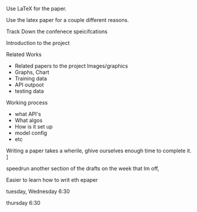


Use LaTeX for the paper.


Use the latex paper for a couple different reasons. 


Track Down the confenece speicifcations

Introduction to the project

Related Works
- Related papers to the project
Images/graphics
- Graphs, Chart
- Training data
- API outpoot
- testing data

Working process
- what API's
- What algos
- How is it set up
- model config
- etc


Writing a paper takes a wherile, ghive ourselves enough time to complete it. ]

speedrun another section of the drafts on the week that Im off,

Easier to learn how to writ eth epaper 

tuesday, Wednesday 6:30

thursday 6:30

